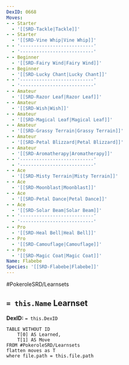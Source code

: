 ```yaml
---
DexID: 0668
Moves:
- - Starter
  - '[[SRD-Tackle|Tackle]]'
- - Starter
  - '[[SRD-Vine Whip|Vine Whip]]'
- - '---------------------------'
  - '---------------------------'
- - Beginner
  - '[[SRD-Fairy Wind|Fairy Wind]]'
- - Beginner
  - '[[SRD-Lucky Chant|Lucky Chant]]'
- - '---------------------------'
  - '---------------------------'
- - Amateur
  - '[[SRD-Razor Leaf|Razor Leaf]]'
- - Amateur
  - '[[SRD-Wish|Wish]]'
- - Amateur
  - '[[SRD-Magical Leaf|Magical Leaf]]'
- - Amateur
  - '[[SRD-Grassy Terrain|Grassy Terrain]]'
- - Amateur
  - '[[SRD-Petal Blizzard|Petal Blizzard]]'
- - Amateur
  - '[[SRD-Aromatherapy|Aromatherapy]]'
- - '---------------------------'
  - '---------------------------'
- - Ace
  - '[[SRD-Misty Terrain|Misty Terrain]]'
- - Ace
  - '[[SRD-Moonblast|Moonblast]]'
- - Ace
  - '[[SRD-Petal Dance|Petal Dance]]'
- - Ace
  - '[[SRD-Solar Beam|Solar Beam]]'
- - '---------------------------'
  - '---------------------------'
- - Pro
  - '[[SRD-Heal Bell|Heal Bell]]'
- - Pro
  - '[[SRD-Camouflage|Camouflage]]'
- - Pro
  - '[[SRD-Magic Coat|Magic Coat]]'
Name: Flabebe
Species: '[[SRD-Flabebe|Flabebe]]'
---
```


#PokeroleSRD/Learnsets

## `= this.Name` Learnset

**DexID:** `= this.DexID`

```dataview
TABLE WITHOUT ID
    T[0] AS Learned,
    T[1] AS Move
FROM #PokeroleSRD/Learnsets
flatten moves as T
where file.path = this.file.path
```

